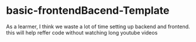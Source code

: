 # basic-frontendBacend-Template
As a learmer, I think we waste a lot of time setting up backend and frontend. this will help reffer code without watching long youtube videos
